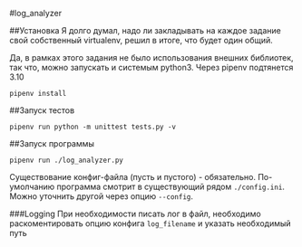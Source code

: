 #log_analyzer

##Установка
Я долго думал, надо ли закладывать на каждое задание свой собственный virtualenv, решил в итоге, что будет один общий.

Да, в рамках этого задания не было использования внешних библиотек, так что, можно запускать и системым python3. Через pipenv подтянется 3.10

```shell
pipenv install
```
##Запуск тестов
```shell
pipenv run python -m unittest tests.py -v
```

##Запуск программы
```shell
pipenv run ./log_analyzer.py
```
Существование конфиг-файла (пусть и пустого) - обязательно. По-умолчанию программа смотрит в существующий рядом `./config.ini`. Можно уточнить другой через опцию `--config`.

###Logging
При необходимости писать лог в файл, необходимо раскоментировать опцию конфига `log_filename` и указать необходимый путь